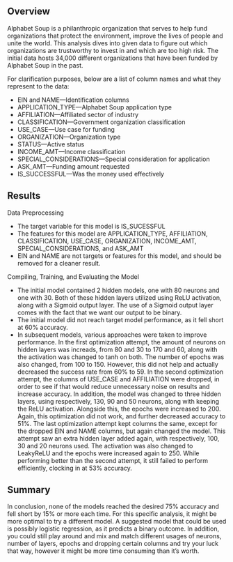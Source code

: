 
## Overview
Alphabet Soup is a philanthropic organization that serves to help fund organizations that protect the environment, improve the lives of people and unite the world. This analysis dives into given data to figure out which organizations are trustworthy to invest in and which are too high risk. The initial data hosts 34,000 different organizations that have been funded by Alphabet Soup in the past.

For clarification purposes, below are a list of column names and what they represent to the data:
- EIN and NAME—Identification columns
- APPLICATION_TYPE—Alphabet Soup application type
- AFFILIATION—Affiliated sector of industry
- CLASSIFICATION—Government organization classification
- USE_CASE—Use case for funding
- ORGANIZATION—Organization type
- STATUS—Active status
- INCOME_AMT—Income classification
- SPECIAL_CONSIDERATIONS—Special consideration for application
- ASK_AMT—Funding amount requested
- IS_SUCCESSFUL—Was the money used effectively


## Results

Data Preprocessing
- The target variable for this model is IS_SUCESSFUL
- The features for this model are APPLICATION_TYPE, AFFILIATION, CLASSIFICATION, USE_CASE, ORGANIZATION, INCOME_AMT, SPECIAL_CONSIDERATIONS, and ASK_AMT
- EIN and NAME are not targets or features for this model, and should be removed for a cleaner result.

Compiling, Training, and Evaluating the Model
- The initial model contained 2 hidden models, one with 80 neurons and one with 30. Both of these hidden layers utilized using ReLU activation, along with a Sigmoid output layer. The use of a Sigmoid output layer comes with the fact that we want our output to be binary.
- The initial model did not reach target model performance, as it fell short at 60% accuracy. 
- In subsequent models, various approaches were taken to improve performance.  In the first optimization attempt, the amount of neurons on hidden layers was increads, from 80 and 30 to 170 and 60, along with the activation was changed to tanh on both. The number of epochs was also changed, from 100 to 150. However, this did not help and actually decreased the success rate from 60% to 59. In the second optimization attempt, the columns of USE_CASE and AFFILIATION were dropped, in order to see if that would reduce unnecessary noise on results and increase accuracy. In addition, the model was changed to three hidden layers, using respectively, 130, 90 and 50 neurons, along with keeping the ReLU activation. Alongside this, the epochs were increased to 200. Again, this optimization did not work,  and further decreased accuracy to 51%. The last optimization attempt kept columns the same, except for the dropped EIN and NAME columns, but again changed the model. This attempt saw an extra hidden layer added again, with respectively, 100, 30 and 20 neurons used. The activation was also changed to LeakyReLU and the epochs were increased again to 250. While performing better than the second attempt, it still failed to perform efficiently, clocking in at 53% accuracy.  



## Summary
In conclusion, none of the models reached the desired 75% accuracy and fell short by 15% or more each time. For this specific analysis, it might be more optimal to try a different model. A suggested model that could be used is possibly logistic regression, as it predicts a binary outcome. In addition, you could still play around and mix and match different usages of neurons, number of layers, epochs and dropping certain columns and try your luck that way, however it might be more time consuming than it’s worth.
